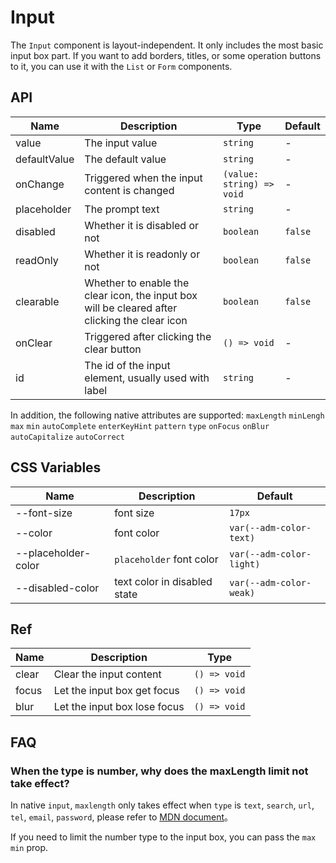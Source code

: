 # Input

The `Input` component is layout-independent. It only includes the most basic input box part. If you want to add borders, titles, or some operation buttons to it, you can use it with the `List` or `Form` components.

<code src="./demos/index.tsx"></code>

## API

| Name         | Description                                                                                   | Type                      | Default |
| ------------ | --------------------------------------------------------------------------------------------- | ------------------------- | ------- |
| value        | The input value                                                                               | `string`                  | -       |
| defaultValue | The default value                                                                             | `string`                  | -       |
| onChange     | Triggered when the input content is changed                                                   | `(value: string) => void` | -       |
| placeholder  | The prompt text                                                                               | `string`                  | -       |
| disabled     | Whether it is disabled or not                                                                 | `boolean`                 | `false` |
| readOnly     | Whether it is readonly or not                                                                 | `boolean`                 | `false` |
| clearable    | Whether to enable the clear icon, the input box will be cleared after clicking the clear icon | `boolean`                 | `false` |
| onClear      | Triggered after clicking the clear button                                                     | `() => void`              | -       |
| id           | The id of the input element, usually used with label                                          | `string`                  | -       |

In addition, the following native attributes are supported: `maxLength` `minLengh` `max` `min` `autoComplete` `enterKeyHint` `pattern` `type` `onFocus` `onBlur` `autoCapitalize` `autoCorrect`

## CSS Variables

| Name                | Description                  | Default                  |
| ------------------- | ---------------------------- | ------------------------ |
| --font-size         | font size                    | `17px`                   |
| --color             | font color                   | `var(--adm-color-text)`  |
| --placeholder-color | `placeholder` font color     | `var(--adm-color-light)` |
| --disabled-color    | text color in disabled state | `var(--adm-color-weak)`  |

## Ref

| Name  | Description                  | Type         |
| ----- | ---------------------------- | ------------ |
| clear | Clear the input content      | `() => void` |
| focus | Let the input box get focus  | `() => void` |
| blur  | Let the input box lose focus | `() => void` |

## FAQ

### When the type is number, why does the maxLength limit not take effect?

In native `input`, `maxlength` only takes effect when `type` is `text`, `search`, `url`, `tel`, `email`, `password`, please refer to [MDN document](https://developer.mozilla.org/en-US/docs/Web/HTML/Element/Input#attr-maxlength)。

If you need to limit the number type to the input box, you can pass the `max` `min` prop.
